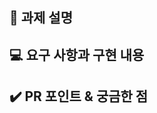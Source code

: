 ## 📌 과제 설명
<!-- 어떤 걸 만들었는지 대략적으로 설명해주세요 -->

## 💻 요구 사항과 구현 내용
<!-- 기능을 Commit 별로 잘개 쪼개고, Commit 별로 설명해주세요 -->

## ✔️ PR 포인트 & 궁금한 점
<!-- 리뷰어 분들이 집중적으로 보셨으면 하는 내용을 적어주세요 -->
